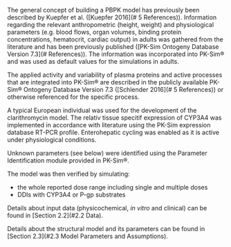 The general concept of building a PBPK model has previously been described by Kuepfer et al. ([Kuepfer 2016](# 5 References)). Information regarding the relevant anthropometric (height, weight) and physiological parameters (e.g. blood flows, organ volumes, binding protein concentrations, hematocrit, cardiac output) in adults was gathered from the literature and has been previously published ([PK-Sim Ontogeny Database Version 7.3](# References)). The information was incorporated into PK-Sim® and was used as default values for the simulations in adults.

The  applied activity and variability of plasma proteins and active processes that are integrated into PK-Sim® are described in the publicly available PK-Sim® Ontogeny Database Version 7.3 ([Schlender 2016](# 5 References)) or otherwise referenced for the specific process.

A typical European individual was used for the development of the clarithromycin model. The relativ tissue specitif expression of CYP3A4 was implemented in accordance with literature using the PK-Sim expression database RT-PCR profile. Enterohepatic cycling was enabled as it is active under physiological conditions. 

Unknown parameters (see below) were identified using the Parameter Identification module provided in PK-Sim®. 

The model was then verified by simulating:

- the whole reported dose range including single and multiple doses
- DDIs with CYP3A4 or P-gp substrates

Details about input data (physicochemical, *in vitro* and clinical) can be found in  [Section 2.2](#2.2	Data).

Details about the structural model and its parameters can be found in  [Section 2.3](#2.3 Model Parameters and Assumptions).

